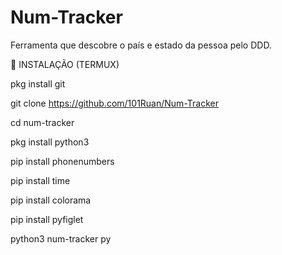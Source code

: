 # Num-Tracker
Ferramenta que descobre o país e estado da pessoa pelo DDD.

🔽 INSTALAÇÃO (TERMUX)

pkg install git

git clone https://github.com/101Ruan/Num-Tracker

cd num-tracker

pkg install python3

pip install phonenumbers

pip install time

pip install colorama

pip install pyfiglet

python3 num-tracker py
